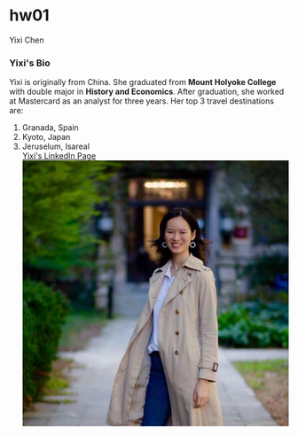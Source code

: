 # hw01 
Yixi Chen

### Yixi's Bio

Yixi is originally from China. She graduated from **Mount Holyoke College** with double major in **History and Economics**. After graduation, she worked at Mastercard as an analyst for three years. Her top 3 travel destinations are:
1. Granada, Spain
2. Kyoto, Japan
3. Jeruselum, Isareal  
[Yixi's LinkedIn Page](https://www.linkedin.com/in/yixi-chen-7b42bb63/)
![My photo at UChicago](Photo.jpg)